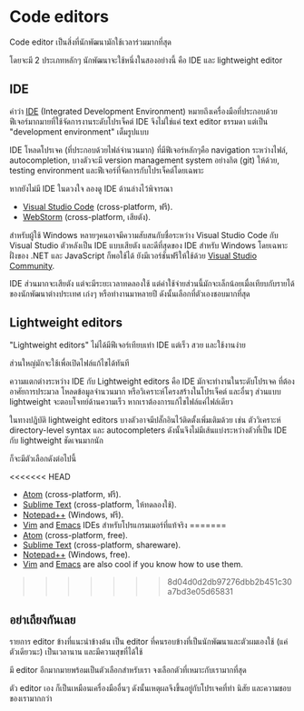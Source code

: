 # Code editors

Code editor เป็นสิ่งที่นักพัฒนามักใช้เวลาร่วมมากที่สุด

โดยจะมี 2 ประเภทหลักๆ นักพัฒนาจะใช้หนึ่งในสองอย่างนี้ คือ IDE และ lightweight editor 

## IDE

คำว่า [IDE](https://en.wikipedia.org/wiki/Integrated_development_environment) (Integrated Development Environment) หมายถึงเครื่องมือที่ประกอบด้วยฟีเจอร์มากมายที่ใช้จัดการงานระดับโปรเจ็คต์ IDE จึงไม่ใช่แค่ text editor ธรรมดา แต่เป็น "development environment" เต็มรูปแบบ

IDE โหลดโปรเจค (ที่ประกอบด้วยไฟล์จำนวนมาก) ที่มีฟีเจอร์หลักๆคือ navigation ระหว่างไฟล์, autocompletion, บางตัวจะมี version management system อย่างกิต (git) ให้ด้วย, testing environment และฟีเจอร์ที่จัดการกับโปรเจ็คต์โดยเฉพาะ

หากยังไม่มี IDE ในดวงใจ ลองดู IDE ด้านล่างไว้พิจารณา

- [Visual Studio Code](https://code.visualstudio.com/) (cross-platform, ฟรี).
- [WebStorm](http://www.jetbrains.com/webstorm/) (cross-platform, เสียตัง).

สำหรับผู้ใช้ Windows หลายๆคนอาจมีความสับสนกับชื่อระหว่าง Visual Studio Code กับ Visual Studio ตัวหลังเป็น IDE แบบเสียตัง และดีที่สุดของ IDE สำหรับ Windows โดยเฉพาะฝั่งของ .NET และ JavaScript ก็พอใช้ได้ ยังมีเวอร์ชั่นฟรีให้ใช้ด้วย [Visual Studio Community](https://www.visualstudio.com/vs/community/).

IDE ส่วนมากจะเสียตัง แต่จะมีระยะเวลาทดลองใช้ แต่ค่าใช้จ่ายส่วนนี้มักจะเล็กน้อยเมื่อเทียบกับรายได้ของนักพัฒนาต่างประเทศ เก่งๆ หรือทำงานมาหลายปี ดังนั้นเลือกที่ตัวเองชอบมากที่สุด

## Lightweight editors

"Lightweight editors" ไม่ได้มีฟีเจอร์เทียบเท่า IDE แต่เร็ว สวย และใช้งานง่าย

ส่วนใหญ่มักจะใช้เพื่อเปิดไฟล์แก้ไขได้ทันที

ความแตกต่างระหว่าง IDE กับ Lightweight editors คือ IDE มักจะทำงานในระดับโปรเจค ที่ต้องอาศัยการประมวล โหลดข้อมูลจำนวนมาก หรือวิเคราะห์โครงสร้างในโปรเจ็คต์ และอื่นๆ ส่วนแบบ lightweight จะตอบโจทย์ด้านความเร็ว หากเราต้องการแก้ไขไฟล์แค่ไฟล์เดียว

ในทางปฎิบัติ lightweight editors บางตัวอาจมีปลั๊กอินไว้ติดตั้งเพิ่มเติมด้วย เช่น ตัววิเคราะห์ directory-level syntax และ autocompleters ดังนั้นจึงไม่มีเส้นแบ่งระหว่างตัวที่เป็น IDE กับ lightweight ชัดเจนมากนัก

ก็จะมีตัวเลือกดังต่อไปนี้

<<<<<<< HEAD
- [Atom](https://atom.io/) (cross-platform, ฟรี).
- [Sublime Text](http://www.sublimetext.com) (cross-platform, ให้ทดลองใช้).
- [Notepad++](https://notepad-plus-plus.org/) (Windows, ฟรี).
- [Vim](http://www.vim.org/) and [Emacs](https://www.gnu.org/software/emacs/) IDEs สำหรับโปรแกรมเมอร์ที่แท้จริง
=======
- [Atom](https://atom.io/) (cross-platform, free).
- [Sublime Text](http://www.sublimetext.com) (cross-platform, shareware).
- [Notepad++](https://notepad-plus-plus.org/) (Windows, free).
- [Vim](http://www.vim.org/) and [Emacs](https://www.gnu.org/software/emacs/) are also cool if you know how to use them.
>>>>>>> 8d04d0d2db97276dbb2b451c30a7bd3e05d65831

## อย่าเถียงกันเลย

รายการ editor ข้างที่แนะนำข้างต้น เป็น editor ที่คนรอบข้างที่เป็นนักพัฒนาและตัวผมเองใช้ (แค่ตัวเดียวนะ) เป็นเวลานาน และมีความสุขที่ได้ใช้

มี editor อีกมากมายพร้อมเป็นตัวเลือกสำหรับเรา จงเลือกตัวที่เหมาะกับเรามากที่สุด

ตัว editor เอง ก็เป็นเหมือนเครื่องมืออื่นๆ ดังนั้นเหตุผลจึงขึ้นอยู่กับโปรเจคที่ทำ นิสัย และความชอบของเรามากกว่า
